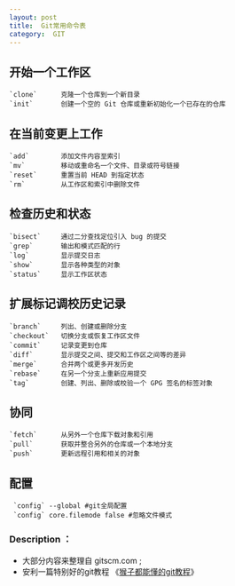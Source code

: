 ```yaml
---
layout: post
title:  Git常用命令表
category:  GIT
---
```



## 开始一个工作区

    `clone`      克隆一个仓库到一个新目录
    `init`       创建一个空的 Git 仓库或重新初始化一个已存在的仓库

## 在当前变更上工作

    `add`        添加文件内容至索引
    `mv`         移动或重命名一个文件、目录或符号链接
    `reset`      重置当前 HEAD 到指定状态
    `rm`         从工作区和索引中删除文件

## 检查历史和状态

    `bisect`     通过二分查找定位引入 bug 的提交
    `grep`       输出和模式匹配的行
    `log`        显示提交日志
    `show`       显示各种类型的对象
    `status`     显示工作区状态

## 扩展标记调校历史记录

    `branch`     列出、创建或删除分支   
    `checkout`   切换分支或恢复工作区文件
    `commit`     记录变更到仓库
    `diff`       显示提交之间、提交和工作区之间等的差异
    `merge`      合并两个或更多开发历史
    `rebase`     在另一个分支上重新应用提交
    `tag`        创建、列出、删除或校验一个 GPG 签名的标签对象

## 协同

    `fetch`      从另外一个仓库下载对象和引用
    `pull`       获取并整合另外的仓库或一个本地分支
    `push`       更新远程引用和相关的对象

## 配置

     `config` --global #git全局配置
     `config` core.filemode false #忽略文件模式

### Description ：

- 大部分内容来整理自 gitscm.com ;
- 安利一篇特别好的git教程 《[猴子都能懂的git教程](https://backlog.com/git-tutorial/cn/ "猴子都能懂的git教程")》